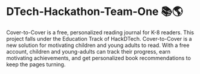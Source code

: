 # DTech-Hackathon-Team-One 📚🌎
Cover-to-Cover is a free, personalized reading journal for K-8 readers. This project falls under the Education Track of HackDTech. Cover-to-Cover is a new solution 
for motivating children and young adults to read. With a free account, children and young-adults can track their progress, earn motivating achievements, and get 
personalized book recommendations to keep the pages turning.

